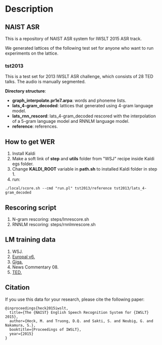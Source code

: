 # Description #
## NAIST ASR ##
This is a repository of NAIST ASR system for IWSLT 2015 ASR track.

We generated lattices of the following test set for
anyone who want to run experiments on the lattice.

### tst2013 ###
This is a test set for 2013 IWSLT ASR challenge, which consists of 28 TED
talks. The audio is manually segmented.

__Directory structure__:

* __graph_interpolate.pr1e7.arpa__: words and phoneme lists.
* __lats_4-gram_decoded__: lattices that generated using 4-gram language model.
* __lats_rnn_rescord__: lats_4-gram_decoded rescored with the interpolation of a 5-gram language model and RNNLM language model.
* __reference__: references.

## How to get WER ##
1. Install Kaldi
2. Make a soft link of __step__ and __utils__ folder from "WSJ" recipe inside Kaldi egs folder.
3. Change __KALDI_ROOT__ variable in __path.sh__ to installed Kaldi folder in step 1.
4. run:
```
./local/score.sh --cmd "run.pl" tst2013/reference tst2013/lats_4-gram_decoded
```

## Rescoring script ##
1. N-gram rescoring: steps/lmrescore.sh
2. RNNLM rescoring: steps/rnnlmrescore.sh


## LM training data ##
1. WSJ.
2. [Europal v6.](http://www.statmt.org/europarl/v6/)
3. [Giga.](https://catalog.ldc.upenn.edu/LDC2003T05)
4. News Commentary 08.
5. [TED.](https://github.com/truongdq/NAIST-ASR/blob/master/data/TED.txt)


## Citation ##
If you use this data for your research, please cite the following paper:
```
@inproceedings{heck2015iwslt,
  title={The {NAIST} English Speech Recognition System for {IWSLT} 2015},
  author={Heck, M. and Truong, D.Q. and Sakti, S. and Neubig, G. and Nakamura, S.},
  booktitle={Proceedings of IWSLT},
  year={2015}
}

```
